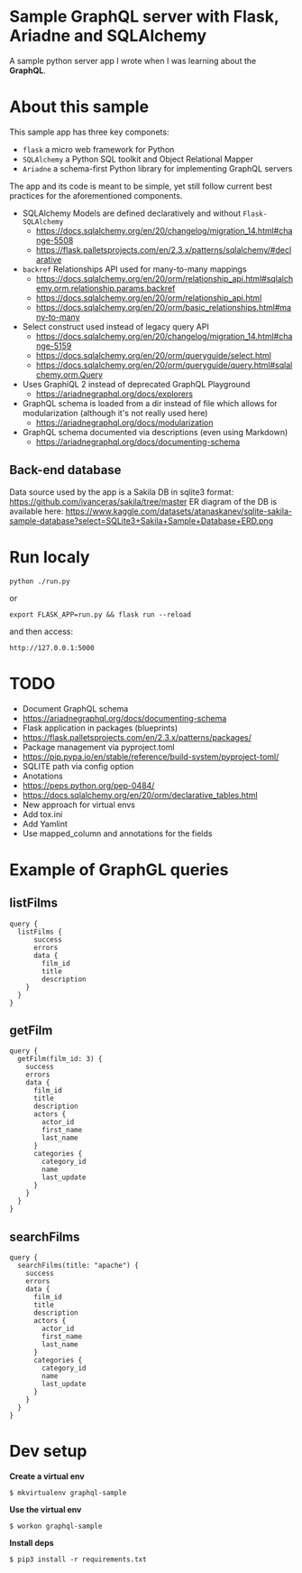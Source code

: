 # Sample GraphQL server with Flask, Ariadne and SQLAlchemy

A sample python server app I wrote when I was learning about the **GraphQL**.


# About this sample

This sample app has three key componets:

* `flask` a micro web framework for Python
* `SQLAlchemy` a Python SQL toolkit and Object Relational Mapper
* `Ariadne` a schema-first Python library for implementing GraphQL servers


The app and its code is meant to be simple, yet still follow current
best practices for the aforementioned components.

* SQLAlchemy Models are defined declaratively and without `Flask-SQLAlchemy`
    * https://docs.sqlalchemy.org/en/20/changelog/migration_14.html#change-5508
    * https://flask.palletsprojects.com/en/2.3.x/patterns/sqlalchemy/#declarative
* `backref` Relationships API used for many-to-many mappings
    * https://docs.sqlalchemy.org/en/20/orm/relationship_api.html#sqlalchemy.orm.relationship.params.backref
    * https://docs.sqlalchemy.org/en/20/orm/relationship_api.html
    * https://docs.sqlalchemy.org/en/20/orm/basic_relationships.html#many-to-many
* Select construct used instead of legacy query API
    * https://docs.sqlalchemy.org/en/20/changelog/migration_14.html#change-5159
    * https://docs.sqlalchemy.org/en/20/orm/queryguide/select.html
    * https://docs.sqlalchemy.org/en/20/orm/queryguide/query.html#sqlalchemy.orm.Query
* Uses GraphiQL 2 instead of deprecated GraphQL Playground
    * https://ariadnegraphql.org/docs/explorers
* GraphQL schema is loaded from a dir instead of file which allows for modularization (although it's not really used here)
    * https://ariadnegraphql.org/docs/modularization
* GraphQL schema documented via descriptions (even using Markdown)
    * https://ariadnegraphql.org/docs/documenting-schema


## Back-end database

Data source used by the app is a Sakila DB in sqlite3 format:
https://github.com/ivanceras/sakila/tree/master
ER diagram of the DB is available here:
https://www.kaggle.com/datasets/atanaskanev/sqlite-sakila-sample-database?select=SQLite3+Sakila+Sample+Database+ERD.png


# Run localy

    python ./run.py

or

    export FLASK_APP=run.py && flask run --reload

and then access:

    http://127.0.0.1:5000


# TODO

* Document GraphQL schema
 * https://ariadnegraphql.org/docs/documenting-schema
* Flask application in packages (blueprints)
 * https://flask.palletsprojects.com/en/2.3.x/patterns/packages/
* Package management via pyproject.toml
 * https://pip.pypa.io/en/stable/reference/build-system/pyproject-toml/
* SQLITE path via config option
* Anotations
 * https://peps.python.org/pep-0484/
 * https://docs.sqlalchemy.org/en/20/orm/declarative_tables.html
* New approach for virtual envs
* Add tox.ini
* Add Yamlint
* Use mapped_column and annotations for the fields


# Example of GraphGL queries

## listFilms

    query {
      listFilms {
          success
          errors
          data {
            film_id
            title
            description
        }
      }
    }

## getFilm

    query {
      getFilm(film_id: 3) {
        success
        errors
        data {
          film_id
          title
          description
          actors {
            actor_id
            first_name
            last_name
          }
          categories {
            category_id
            name
            last_update
          }
        }
      }
    }

## searchFilms

    query {
      searchFilms(title: "apache") {
        success
        errors
        data {
          film_id
          title
          description
          actors {
            actor_id
            first_name
            last_name
          }
          categories {
            category_id
            name
            last_update
          }
        }
      }
    }


# Dev setup

**Create a virtual env**

    $ mkvirtualenv graphql-sample

**Use the virtual env**

    $ workon graphql-sample

**Install deps**

    $ pip3 install -r requirements.txt
